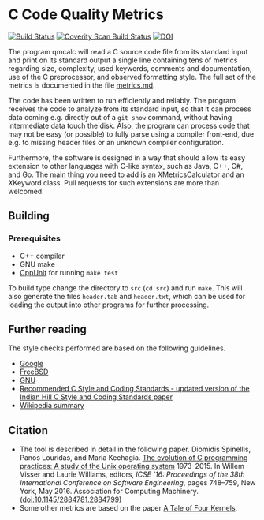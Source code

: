 # C Code Quality Metrics

[![Build Status](https://travis-ci.org/dspinellis/cqmetrics.svg?branch=master)](https://travis-ci.org/dspinellis/cqmetrics)
[![Coverity Scan Build Status](https://scan.coverity.com/projects/8464/badge.svg)](https://scan.coverity.com/projects/dspinellis-cqmetrics)
[![DOI](https://zenodo.org/badge/22557991.svg)](https://zenodo.org/badge/latestdoi/22557991)


The program qmcalc will read a C source code file from its standard
input and print on its standard output a single line containing
tens of metrics regarding size, complexity,
used keywords, comments and documentation, use of the C preprocessor,
and observed formatting style.
The full set of the metrics is documented in the file
[metrics.md](https://github.com/dspinellis/cqmetrics/blob/master/metrics.md).

The code has been written to run efficiently and reliably.
The program receives the code to analyze from its standard input,
so that it can process data coming e.g. directly out of a `git show` command,
without having intermediate data touch the disk.
Also, the program can process code
that may not be easy (or possible) to fully parse using a compiler front-end,
due e.g. to missing header files or an unknown compiler configuration.

Furthermore,
the software is designed in a way that should allow its easy extension to
other languages with C-like syntax, such as Java, C++, C#, and Go.
The main thing you need to add is an *X*MetricsCalculator and an
*X*Keyword class.
Pull requests for such extensions are more than welcomed.

## Building

### Prerequisites
* C++ compiler
* GNU make
* [CppUnit](http://sourceforge.net/projects/cppunit/) for running `make test`

To build type change the directory to `src` (`cd src`) and run `make`.
This will also generate the files `header.tab` and `header.txt`,
which can be used for loading the output into other programs
for further processing.

## Further reading
The style checks performed are based on the following guidelines.
* [Google](http://google-styleguide.googlecode.com/svn/trunk/cppguide.xml)
* [FreeBSD](http://www.freebsd.org/cgi/man.cgi?query=style&sektion=9)
* [GNU](https://www.gnu.org/prep/standards/html_node/Formatting.html)
* [Recommended C Style and Coding Standards - updated version of the Indian Hill C Style and Coding Standards paper](http://www.cs.arizona.edu/~mccann/cstyle.html)
* [Wikipedia summary](http://en.wikipedia.org/wiki/Indent_style)

## Citation
* The tool is described in detail in the following paper.
Diomidis Spinellis, Panos Louridas, and Maria Kechagia. [The evolution of C programming practices: A study of the Unix operating system](http://www.dmst.aueb.gr/dds/pubs/conf/2016-ICSE-ProgEvol/html/SLK16.html) 1973–2015. In Willem Visser and Laurie Williams, editors, *ICSE '16: Proceedings of the 38th International Conference on Software Engineering*, pages 748–759, New York, May 2016. Association for Computing Machinery. ([doi:10.1145/2884781.2884799](http://dx.doi.org/10.1145/2884781.2884799))
* Some other metrics are based on the paper [A Tale of Four Kernels](http://www.dmst.aueb.gr/dds/pubs/conf/2008-ICSE-4kernel/html/Spi08b.html).
